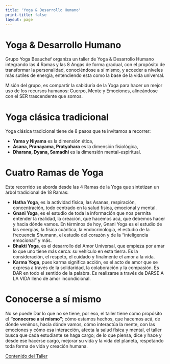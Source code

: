 ```yaml
---
title: 'Yoga & Desarrollo Humano'
print-title: false
layout: page
---
```


# Yoga & Desarrollo Humano

Grupo Yoga Beauchef organiza un taller de Yoga & Desarrollo Humano integrando las 4 Ramas y las 8 Angas de forma gradual, con el propósito de transformar la personalidad, conociéndose a sí mismo, y acceder a niveles más sutiles de energía, entendiendo esta como la base de la vida universal.

Misión del grupo, es compartir la sabiduría de la Yoga para hacer un mejor uso de los recursos humanos: Cuerpo, Mente y Emociones, alineándose con el SER trascendente que somos.

# Yoga clásica tradicional

Yoga clásica tradicional tiene de 8 pasos que te invitamos a recorrer:

- **Yama y Niyama** es la dimensión ética,
- **Asana, Pranayama, Pratyahara** es la dimensión fisiológica,
- **Dharana, Dyana, Samadhi** es la dimensión mental-espiritual.

# Cuatro Ramas de Yoga

Este recorrido se aborda desde las 4 Ramas de la Yoga que sintetizan un árbol tradicional de 18 Ramas:

- **Hatha Yoga**, es la actividad física, las Asanas, respiración, concentración, todo centrado en la salud física, emocional y mental.
- **Gnani Yoga**, es el estudio de toda la información que nos permita entender la realidad, la creación, que hacemos acá, que debemos hacer y hacia dónde vamos. En términos de hoy, Gnani Yoga es el estudio de las energías, la física cuántica, la endocrinología, el estudio de la frecuencia Shumann, el estudio del corazón y de la “inteligencia emocional” y más.
- **Bhakti Yoga**, es el desarrollo del Amor Universal, que empieza por amar lo que uno tiene más cerca: su vehículo en esta tierra. Es la consideración, el respeto, el cuidado y finalmente el amor a la vida.
- **Karma Yoga**, pues karma significa acción, es el acto de amor que se expresa a través de la solidaridad, la colaboración y la compasión. Es DAR en todo el sentido de la palabra. Es realizarse a través de DARSE A LA VIDA lleno de amor incondicional.

# Conocerse a sí mismo

No se puede Dar lo que no se tiene, por eso, el taller tiene como propósito el **“conocerse a sí mismo”**; cómo estamos hechos, que hacemos acá, de dónde venimos, hacia dónde vamos, cómo interactúa la mente, con las emociones y cómo esa interacción, afecta la salud física y mental, el taller busca que cada estudiante se haga cargo; de lo que piensa, dice y hace y desde ese hacerse cargo, mejorar su vida y la vida del planeta, respetando toda forma de vida y creación humana.

<p class="text-center">
<a class="btn btn-primary btn-lg" href="taller.html" role="button">Contenido del Taller</a>
</p>
